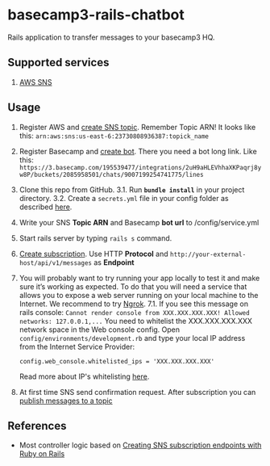# basecamp3-rails-chatbot

Rails application to transfer messages to your basecamp3 HQ.
 
## Supported services
1. [AWS SNS](https://aws.amazon.com/sns/)

## Usage

1. Register AWS and [create SNS topic](http://docs.aws.amazon.com/sns/latest/dg/CreateTopic.html). Remember Topic ARN! It looks like this:
`arn:aws:sns:us-east-6:23730808936387:topick_name`
2. Register Basecamp and [create bot](https://m.signalvnoise.com/new-in-basecamp-3-chatbots-8526618c0c7d#.kabo3hgs1). There
you need a bot long link. Like this: 
`https://3.basecamp.com/195539477/integrations/2uH9aHLEVhhaXKPaqrj8yw8P/buckets/2085958501/chats/9007199254741775/lines`
3. Clone this repo from GitHub.
    3.1. Run __`bundle install`__ in your project directory.
    3.2. Create a ```secrets.yml``` file in your config folder as described [here](http://guides.rubyonrails.org/upgrading_ruby_on_rails.html#config-secrets-yml).
4. Write your SNS **Topic ARN** and Basecamp **bot url** to /config/service.yml
5. Start  rails server by typing `rails s` command.
6. [Create subscription](http://docs.aws.amazon.com/sns/latest/dg/SubscribeTopic.html). Use HTTP **Protocol** and  `http://your-external-host/api/v1/messages` as **Endpoint**
7. You will probably want to try running your app locally to test it and make sure it’s working as expected. To do that you will need a service that allows you to expose a web server running on your local machine to the Internet. We recommend to try [Ngrok](http://ngrok.com).
    7.1. If you see this message on rails console:
    ``Cannot render console from XXX.XXX.XXX.XXX! Allowed networks: 127.0.0.1,...``
    You need to whitelist the XXX.XXX.XXX.XXX network space in the Web console config.
    Open ``config/environments/development.rb`` and type your local IP address from the Internet Service Provider:

    ``` config.web_console.whitelisted_ips = 'XXX.XXX.XXX.XXX' ```

    Read more about IP's whitelisting [here](https://github.com/rails/web-console#configweb_consolewhitelisted_ips).

8. At first time SNS send confirmation request. After subscription you can 
[publish messages to a topic](http://docs.aws.amazon.com/sns/latest/dg/PublishTopic.html)

## References

* Most controller logic based on [Creating SNS subscription endpoints with Ruby on Rails](http://blog.eng.xogrp.com/post/79166302844/creating-sns-subscription-endpoints-with-ruby-on#disqus_thread)